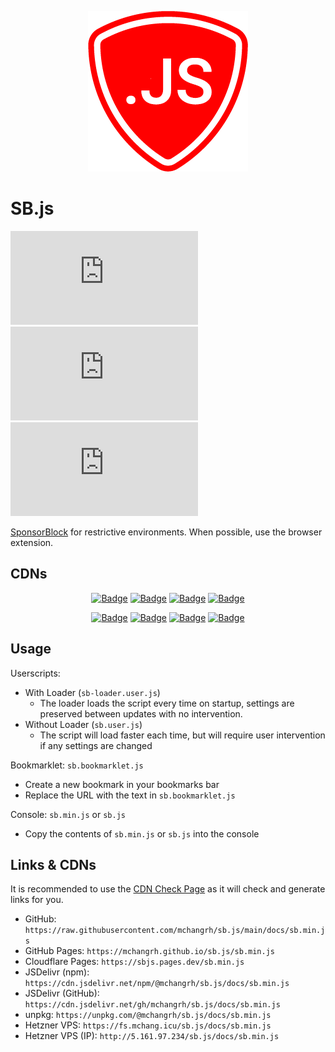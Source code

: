 <p align="center"><img src="docs/icon.png"></p>

# SB.js
![GitHub file size in bytes](https://img.shields.io/github/size/mchangrh/sb.js/docs/sb.js)
![GitHub file size in bytes](https://img.shields.io/github/size/mchangrh/sb.js/docs/sb.min.js?label=size%20%28min%29)
![GitHub package.json version](https://img.shields.io/github/package-json/v/mchangrh/sb.js)

[SponsorBlock](https://github.com/ajayyy/SponsorBlock) for restrictive environments. When possible, use the browser extension.

## CDNs
<p align="center">
    <a href="https://mchangrh.github.io/sb.js"><img src="https://img.shields.io/static/v1?label=%20&message=GitHub%20Pages&color=222&logo=GitHub%20Pages" alt="Badge"></img></a>
    <a href="https://sbjs.pages.dev"><img src="https://img.shields.io/static/v1?label=%20&message=Cloudflare%20Pages&color=222&logo=Cloudflare%20Pages" alt="Badge"></img></a>
    <a href="https://cdn.mchang.xyz/sb.js/"><img src="https://img.shields.io/static/v1?label=%20&message=Cloudflare%20R2&color=222&logo=Cloudflare" alt="Badge"></img></a>
    <a href="https://fs.mchang.icu/sb.js/docs/"><img src="https://img.shields.io/static/v1?label=%20&message=Hetzner%20VPS&color=222&logo=hetzner" alt="Badge"></img></a>
</p>
<p align="center">
  <a href="https://raw.githubusercontent.com/mchangrh/sb.js/main/docs/sb.min.js"><img src="https://img.shields.io/static/v1?label=%20&message=GitHub&color=222&logo=GitHub" alt="Badge"></img></a>
    <a href="https://cdn.jsdelivr.net/gh/mchangrh/sb.js/docs/"><img src="https://img.shields.io/static/v1?label=%20&message=JSDelivr%20%20(GitHub)&color=222&logo=jsDelivr" alt="Badge"></img></a>
    <a href="https://cdn.jsdelivr.net/npm/@mchangrh/sb.js/docs/"><img src="https://img.shields.io/static/v1?label=%20&message=JSDelivr%20%20(npm)&color=222&logo=jsDelivr" alt="Badge"></img></a>
    <a href="https://unpkg.com/@mchangrh/sb.js/docs/"><img src="https://img.shields.io/static/v1?label=%20&message=unpkg&color=222&logo=npm" alt="Badge"></img></a>
</p>

## Usage
Userscripts:
  - With Loader (`sb-loader.user.js`)
    - The loader loads the script every time on startup, settings are preserved between updates with no intervention.
  - Without Loader (`sb.user.js`)
    - The script will load faster each time, but will require user intervention if any settings are changed

Bookmarklet: `sb.bookmarklet.js`
- Create a new bookmark in your bookmarks bar
- Replace the URL with the text in `sb.bookmarklet.js`

Console: `sb.min.js` or `sb.js`
- Copy the contents of `sb.min.js` or `sb.js` into the console

## Links & CDNs
It is recommended to use the [CDN Check Page](docs/index.html) as it will check and generate links for you.
- GitHub: `https://raw.githubusercontent.com/mchangrh/sb.js/main/docs/sb.min.js`
- GitHub Pages: `https://mchangrh.github.io/sb.js/sb.min.js`
- Cloudflare Pages: `https://sbjs.pages.dev/sb.min.js`
- JSDelivr (npm): `https://cdn.jsdelivr.net/npm/@mchangrh/sb.js/docs/sb.min.js`
- JSDelivr (GitHub): `https://cdn.jsdelivr.net/gh/mchangrh/sb.js/docs/sb.min.js`
- unpkg: `https://unpkg.com/@mchangrh/sb.js/docs/sb.min.js`
- Hetzner VPS: `https://fs.mchang.icu/sb.js/docs/sb.min.js`
- Hetzner VPS (IP): `http://5.161.97.234/sb.js/docs/sb.min.js`